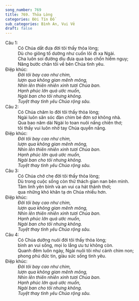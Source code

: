 ```yaml
---
song_number: 769
title: 769. Thỏa Lòng
categories: Đời Tín Đồ
sub_categories: Bình An, Vui Vẻ
draft: false
---
```

<dl><dt>Câu 1:</dt><dd data-verse="1">Có Chúa dắt đưa đời tôi thấy thỏa lòng; <br/>Dù cho giông tố dường như cuốn lôi đi xa Ngài. <br/>Cha luôn soi đường dìu đưa qua bao chốn hiểm nguy; <br/>Nâng bước chân tôi về bên Chúa tình yêu. </dd><dt>Điệp khúc:</dt><dd data-chorus="1"><em>Đời tôi bay cao như chim, <br/>lượn qua không gian mênh mông, <br/>Nhìn lên thiên nhiên xinh tươi Chúa ban. <br/>Hạnh phúc lớn quá ước muốn, <br/>Ngài ban cho tôi nhưng không. <br/>Tuyệt thay tình yêu Chúa rộng sâu. </em></dd><dt>Câu 2:</dt><dd data-verse="2">Có Chúa chăm lo đời tôi thấy thỏa lòng; <br/>Ngài luôn săn sóc đàn chim bé đơn sơ không nhà. <br/>Qua bao năm dài Ngài lo toan nuôi nấng chiên thơ; <br/>tôi thấy vui luôn nhờ tay Chúa quyền năng. </dd><dt>Điệp khúc:</dt><dd data-chorus="1"><em>Đời tôi bay cao như chim, <br/>lượn qua không gian mênh mông, <br/>Nhìn lên thiên nhiên xinh tươi Chúa ban. <br/>Hạnh phúc lớn quá ước muốn, <br/>Ngài ban cho tôi nhưng không. <br/>Tuyệt thay tình yêu Chúa rộng sâu. </em></dd><dt>Câu 3:</dt><dd data-verse="3">Có Chúa chở che đời tôi thấy thỏa lòng; <br/>Dù trong cuộc sống còn thử thách gian nan bên mình. <br/>Tâm linh yên bình và an vui ca hát thảnh thơi; <br/>qua những khó khăn tạ ơn Chúa nhiều hơn. </dd><dt>Điệp khúc:</dt><dd data-chorus="1"><em>Đời tôi bay cao như chim, <br/>lượn qua không gian mênh mông, <br/>Nhìn lên thiên nhiên xinh tươi Chúa ban. <br/>Hạnh phúc lớn quá ước muốn, <br/>Ngài ban cho tôi nhưng không. <br/>Tuyệt thay tình yêu Chúa rộng sâu. </em></dd><dt>Câu 4:</dt><dd data-verse="4">Có Chúa dưỡng nuôi đời tôi thấy thỏa lòng; <br/>bình an vui sống, mọi lo lắng ưu tư không còn. <br/>Quanh đêm luôn ngày, Ngài nuôi tôi như cánh chim non; <br/>phong phú đức tin, giàu sức sống tình yêu. </dd><dt>Điệp khúc:</dt><dd data-chorus="1"><em>Đời tôi bay cao như chim, <br/>lượn qua không gian mênh mông, <br/>Nhìn lên thiên nhiên xinh tươi Chúa ban. <br/>Hạnh phúc lớn quá ước muốn, <br/>Ngài ban cho tôi nhưng không. <br/>Tuyệt thay tình yêu Chúa rộng sâu. </em></dd></dl>